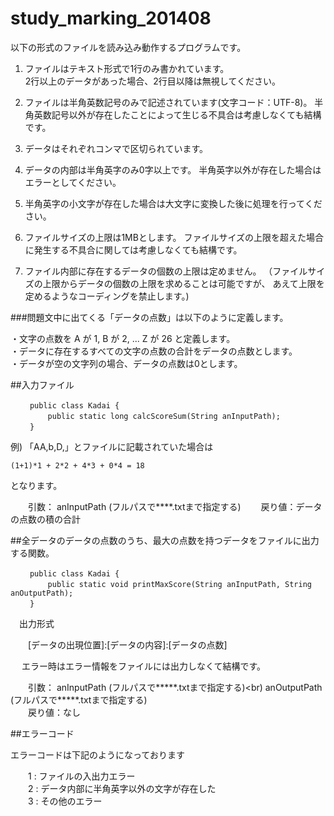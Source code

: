 study_marking_201408
====================

以下の形式のファイルを読み込み動作するプログラムです。

1. ファイルはテキスト形式で1行のみ書かれています。  
    2行以上のデータがあった場合、2行目以降は無視してください。

2. ファイルは半角英数記号のみで記述されています(文字コード：UTF-8)。
   半角英数記号以外が存在したことによって生じる不具合は考慮しなくても結構です。

3. データはそれぞれコンマで区切られています。

4. データの内部は半角英字のみ0字以上です。
   半角英字以外が存在した場合はエラーとしてください。

5. 半角英字の小文字が存在した場合は大文字に変換した後に処理を行ってください。

6. ファイルサイズの上限は1MBとします。
    ファイルサイズの上限を超えた場合に発生する不具合に関しては考慮しなくても結構です。

7. ファイル内部に存在するデータの個数の上限は定めません。
   （ファイルサイズの上限からデータの個数の上限を求めることは可能ですが、
    あえて上限を定めるようなコーディングを禁止します。)  




###問題文中に出てくる「データの点数」は以下のように定義します。

 ・文字の点数を A が 1, B が 2, ... Z が 26 と定義します。<br>
 ・データに存在するすべての文字の点数の合計をデータの点数とします。<br>
 ・データが空の文字列の場合、データの点数は0とします。<br>


##入力ファイル
```
 　　public class Kadai {
 　　    public static long calcScoreSum(String anInputPath);
 　　}
```
   例)
   「AA,b,D,」とファイルに記載されていた場合は
    
    (1+1)*1 + 2*2 + 4*3 + 0*4 = 18

   となります。

 　　引数： anInputPath (フルパスで****.txtまで指定する)
 　　戻り値：データの点数の積の合計


 
##全データのデータの点数のうち、最大の点数を持つデータをファイルに出力する関数。
```
 　　public class Kadai {
 　　    public static void printMaxScore(String anInputPath, String anOutputPath);
 　　}
```
 　出力形式

 　　[データの出現位置]:[データの内容]:[データの点数]

　 エラー時はエラー情報をファイルには出力しなくて結構です。<br>

 　　引数： anInputPath  (フルパスで*****.txtまで指定する)<br)
            anOutputPath (フルパスで*****.txtまで指定する)<br>
 　　戻り値：なし


##エラーコード

  エラーコードは下記のようになっております

 　　1 : ファイルの入出力エラー<br>
 　　2 : データ内部に半角英字以外の文字が存在した<br>
 　　3 : その他のエラー
